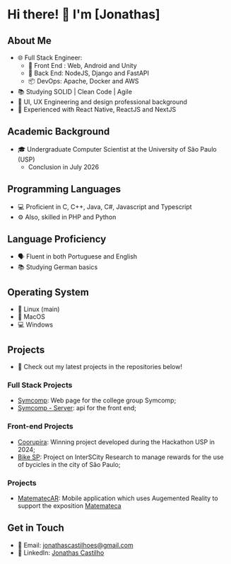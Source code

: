 # Hi there! 👋 I'm [Jonathas]

## About Me
- 🌐 Full Stack Engineer:
  - 💅 Front End : Web, Android and Unity
  - 💾 Back End: NodeJS, Django and FastAPI
  - 📦 DevOps: Apache, Docker and AWS
- 📚 Studying SOLID | Clean Code | Agile
- 🎨 UI, UX Engineering and design professional background
- 🚀 Experienced with React Native, ReactJS and NextJS

## Academic Background
- 🎓 Undergraduate Computer Scientist at the University of São Paulo (USP)
  - Conclusion in July 2026

## Programming Languages
- 💻 Proficient in C, C++, Java, C#, Javascript and Typescript
- ⚙️ Also, skilled in PHP and Python

## Language Proficiency
- 🗣 Fluent in both Portuguese and English
- 📚 Studying German basics

## Operating System
- 🐧 Linux (main)
- 🍎 MacOS
- 💻 Windows

## Projects
- 🚀 Check out my latest projects in the repositories below!

### Full Stack Projects
- [Symcomp](https://github.com/Symcomp-IME-USP/symcomp): Web page for the college group Symcomp;
- [Symcomp - Server](https://github.com/Symcomp-IME-USP/symcomp-server): api for the front end;

### Front-end Projects
- [Coorupira](https://github.com/Xnths/coorupira): Winning project developed during the Hackathon USP in 2024;
- [Bike SP](https://gitlab.com/interscity/bikesp/bikespapp): Project on InterSCity Research to manage rewards for the use of bycicles in the city of São Paulo;

### Projects
- [MatematecAR](https://github.com/Lab3d-Matemateca/MatematecAR): Mobile application which uses Augemented Reality to support the exposition [Matemateca](https://matemateca.ime.usp.br/)

## Get in Touch
- 📧 Email: jonathascastilhoes@gmail.com
- 💼 LinkedIn: [Jonathas Castilho](https://www.linkedin.com/in/xnths/)
